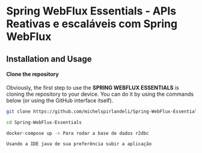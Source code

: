 # Spring WebFlux Essentials - APIs Reativas e escaláveis com Spring WebFlux

## Installation and Usage




#### Clone the repository

Obviously, the first step to use the **SPRING WEBFLUX ESSENTIALS** is cloning the repository to your device. You can do it by using the commands below (or using the GitHub interface itself).

```sh
git clone https://github.com/michelspirlandeli/Spring-WebFlux-Essentials.git

cd Spring-WebFlux-Essentials

docker-compose up -> Para rodar a base de dados r2dbc

Usando a IDE java de sua preferência subir a aplicação

```
